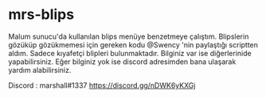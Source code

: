 # mrs-blips
 
Malum sunucu'da kullanılan blips menüye benzetmeye çalıştım. Blipslerin gözüküp gözükmemesi için gereken kodu @Swency 'nin paylaştığı scriptten aldım. Sadece kıyafetçi blipleri bulunmaktadır. Bilginiz var ise diğerlerinide yapabilirsiniz. Eğer bilginiz yok ise discord adresimden bana ulaşarak yardım alabilirsiniz.

Discord : marshall#1337
https://discord.gg/nDWK6yKXGj